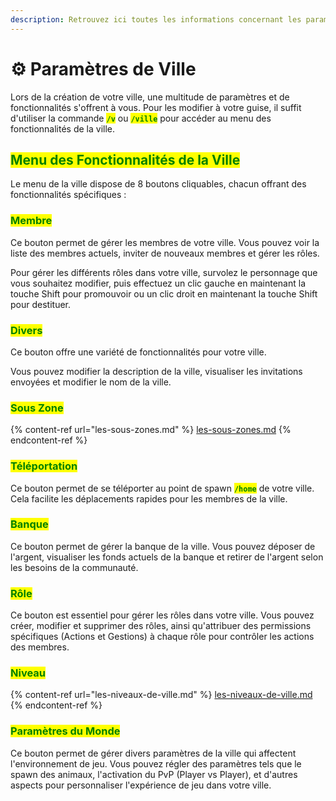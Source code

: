 ```yaml
---
description: Retrouvez ici toutes les informations concernant les paramètres de ville
---
```


# ⚙️ Paramètres de Ville

Lors de la création de votre ville, une multitude de paramètres et de fonctionnalités s'offrent à vous. Pour les modifier à votre guise, il suffit d'utiliser la commande <mark style="color:green;">**`/v`**</mark> ou <mark style="color:green;">**`/ville`**</mark> pour accéder au menu des fonctionnalités de la ville.

## <mark style="color:green;">Menu des Fonctionnalités de la Ville</mark>

Le menu de la ville dispose de 8 boutons cliquables, chacun offrant des fonctionnalités spécifiques :&#x20;

### <mark style="color:green;">Membre</mark>

Ce bouton permet de gérer les membres de votre ville. Vous pouvez voir la liste des membres actuels, inviter de nouveaux membres et gérer les rôles.&#x20;

Pour gérer les différents rôles dans votre ville, survolez le personnage que vous souhaitez modifier, puis effectuez un clic gauche en maintenant la touche Shift pour promouvoir ou un clic droit en maintenant la touche Shift pour destituer.

### <mark style="color:green;">Divers</mark>

Ce bouton offre une variété de fonctionnalités pour votre ville.&#x20;

Vous pouvez modifier la description de la ville, visualiser les invitations envoyées et modifier le nom de la ville.

### <mark style="color:green;">Sous Zone</mark>

{% content-ref url="les-sous-zones.md" %}
[les-sous-zones.md](les-sous-zones.md)
{% endcontent-ref %}

### <mark style="color:green;">Téléportation</mark>

Ce bouton permet de se téléporter au point de spawn <mark style="color:green;">**`/home`**</mark> de votre ville. Cela facilite les déplacements rapides pour les membres de la ville.

### <mark style="color:green;">Banque</mark>

Ce bouton permet de gérer la banque de la ville. Vous pouvez déposer de l'argent, visualiser les fonds actuels de la banque et retirer de l'argent selon les besoins de la communauté.

### <mark style="color:green;">Rôle</mark>

Ce bouton est essentiel pour gérer les rôles dans votre ville. Vous pouvez créer, modifier et supprimer des rôles, ainsi qu'attribuer des permissions spécifiques (Actions et Gestions) à chaque rôle pour contrôler les actions des membres.

### <mark style="color:green;">Niveau</mark>

{% content-ref url="les-niveaux-de-ville.md" %}
[les-niveaux-de-ville.md](les-niveaux-de-ville.md)
{% endcontent-ref %}

### <mark style="color:green;">P</mark><mark style="color:green;">**aramètres du Monde**</mark>

Ce bouton permet de gérer divers paramètres de la ville qui affectent l'environnement de jeu. Vous pouvez régler des paramètres tels que le spawn des animaux, l'activation du PvP (Player vs Player), et d'autres aspects pour personnaliser l'expérience de jeu dans votre ville.

